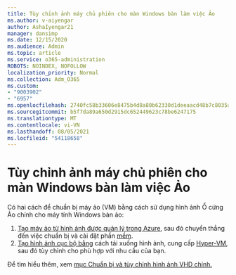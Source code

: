 ```yaml
---
title: Tùy chỉnh ảnh máy chủ phiên cho màn Windows bàn làm việc Ảo
ms.author: v-aiyengar
author: AshaIyengar21
manager: dansimp
ms.date: 12/15/2020
ms.audience: Admin
ms.topic: article
ms.service: o365-administration
ROBOTS: NOINDEX, NOFOLLOW
localization_priority: Normal
ms.collection: Adm_O365
ms.custom:
- "9003902"
- "6957"
ms.openlocfilehash: 2740fc58b33606e8475b4d8a80b62330d1deeaacd48b7c8035a75eb93e93c2a1
ms.sourcegitcommit: b5f7da89a650d2915dc652449623c78be6247175
ms.translationtype: MT
ms.contentlocale: vi-VN
ms.lasthandoff: 08/05/2021
ms.locfileid: "54118658"
---
```

# <a name="customize-a-session-host-image-for-windows-virtual-desktop"></a>Tùy chỉnh ảnh máy chủ phiên cho màn Windows bàn làm việc Ảo

Có hai cách để chuẩn bị máy ảo (VM) bằng cách sử dụng hình ảnh Ổ cứng Ảo chính cho máy tính Windows bàn ảo:

1. [Tạo máy ảo từ hình ảnh được quản lý trong Azure](https://go.microsoft.com/fwlink/?linkid=2127906), sau đó chuyển thẳng đến việc chuẩn bị và cài đặt phần [mềm](https://go.microsoft.com/fwlink/?linkid=2128064).
1. [Tạo hình ảnh cục bộ bằng](https://go.microsoft.com/fwlink/?linkid=2128065) cách tải xuống hình ảnh, cung cấp [Hyper-VM](https://go.microsoft.com/fwlink/?linkid=2127907), sau đó tùy chỉnh cho phù hợp với nhu cầu của bạn.

Để tìm hiểu thêm, xem [mục Chuẩn bị và tùy chỉnh hình ảnh VHD chính.](https://go.microsoft.com/fwlink/?linkid=2127838)